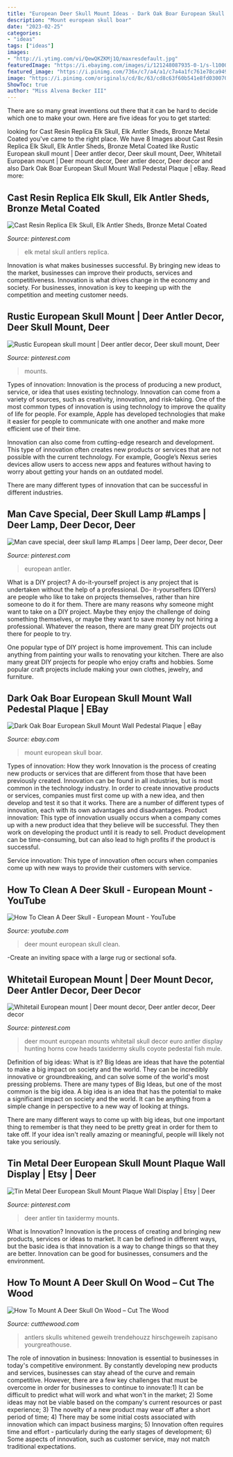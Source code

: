 ```yaml
---
title: "European Deer Skull Mount Ideas - Dark Oak Boar European Skull Mount Wall Pedestal Plaque"
description: "Mount european skull boar"
date: "2023-02-25"
categories:
- "ideas"
tags: ["ideas"]
images:
- "http://i.ytimg.com/vi/QewQKZKMj1Q/maxresdefault.jpg"
featuredImage: "https://i.ebayimg.com/images/i/121248087935-0-1/s-l1000.jpg"
featured_image: "https://i.pinimg.com/736x/c7/a4/a1/c7a4a1fc761e78ca94926bf23f1f7f69.jpg"
image: "https://i.pinimg.com/originals/cd/8c/63/cd8c63f60b541e8fd030070cf9d1c48f.jpg"
ShowToc: true
author: "Miss Alvena Becker III"
---
```



There are so many great inventions out there that it can be hard to decide which one to make your own. Here are five ideas for you to get started: 

	

		
looking for Cast Resin Replica Elk Skull, Elk Antler Sheds, Bronze Metal Coated you've came to the right place. We have 8 Images about Cast Resin Replica Elk Skull, Elk Antler Sheds, Bronze Metal Coated like Rustic European skull mount | Deer antler decor, Deer skull mount, Deer, Whitetail European mount | Deer mount decor, Deer antler decor, Deer decor and also Dark Oak Boar European Skull Mount Wall Pedestal Plaque | eBay. Read more:
		
    
## Cast Resin Replica Elk Skull, Elk Antler Sheds, Bronze Metal Coated

<img loading=lazy src="https://i.pinimg.com/736x/c7/a4/a1/c7a4a1fc761e78ca94926bf23f1f7f69.jpg" onerror="this.onerror=null;this.src='https://tse1.mm.bing.net/th?id=OIP.rb_iLol6WsAZ1I2HqgvaRwHaJ3&amp;pid=15.1';" alt="Cast Resin Replica Elk Skull, Elk Antler Sheds, Bronze Metal Coated">

_Source: pinterest.com_

>elk metal skull antlers replica. 

	

Innovation is what makes businesses successful. By bringing new ideas to the market, businesses can improve their products, services and competitiveness. Innovation is what drives change in the economy and society. For businesses, innovation is key to keeping up with the competition and meeting customer needs.

    
## Rustic European Skull Mount | Deer Antler Decor, Deer Skull Mount, Deer

<img loading=lazy src="https://i.pinimg.com/736x/cb/8f/af/cb8faf1f2c8dfa8a0c9ca720cddedd33.jpg" onerror="this.onerror=null;this.src='https://tse3.mm.bing.net/th?id=OIP.lTM8NBWPkbUEXxjw801sCAHaNK&amp;pid=15.1';" alt="Rustic European skull mount | Deer antler decor, Deer skull mount, Deer">

_Source: pinterest.com_

>mounts. 

	

Types of innovation:
Innovation is the process of producing a new product, service, or idea that uses existing technology. Innovation can come from a variety of sources, such as creativity, innovation, and risk-taking. 
One of the most common types of innovation is using technology to improve the quality of life for people. For example, Apple has developed technologies that make it easier for people to communicate with one another and make more efficient use of their time. 

Innovation can also come from cutting-edge research and development. This type of innovation often creates new products or services that are not possible with the current technology. For example, Google’s Nexus series devices allow users to access new apps and features without having to worry about getting your hands on an outdated model. 

There are many different types of innovation that can be successful in different industries.

    
## Man Cave Special, Deer Skull Lamp #Lamps | Deer Lamp, Deer Decor, Deer

<img loading=lazy src="https://i.pinimg.com/originals/cd/8c/63/cd8c63f60b541e8fd030070cf9d1c48f.jpg" onerror="this.onerror=null;this.src='https://tse4.mm.bing.net/th?id=OIP.lWCEdJOvOIi0taV1Huh63QHaJ6&amp;pid=15.1';" alt="Man cave special, deer skull lamp #Lamps | Deer lamp, Deer decor, Deer">

_Source: pinterest.com_

>european antler. 

	

What is a DIY project?
A do-it-yourself project is any project that is undertaken without the help of a professional. Do- it-yourselfers (DIYers) are people who like to take on projects themselves, rather than hire someone to do it for them.
There are many reasons why someone might want to take on a DIY project. Maybe they enjoy the challenge of doing something themselves, or maybe they want to save money by not hiring a professional. Whatever the reason, there are many great DIY projects out there for people to try.

One popular type of DIY project is home improvement. This can include anything from painting your walls to renovating your kitchen. There are also many great DIY projects for people who enjoy crafts and hobbies. Some popular craft projects include making your own clothes, jewelry, and furniture.

    
## Dark Oak Boar European Skull Mount Wall Pedestal Plaque | EBay

<img loading=lazy src="https://i.ebayimg.com/images/i/121248087935-0-1/s-l1000.jpg" onerror="this.onerror=null;this.src='https://tse1.mm.bing.net/th?id=OIP.o8PV1Si-k8vITW49Krx1UgHaJl&amp;pid=15.1';" alt="Dark Oak Boar European Skull Mount Wall Pedestal Plaque | eBay">

_Source: ebay.com_

>mount european skull boar. 

	

Types of innovation: How they work
Innovation is the process of creating new products or services that are different from those that have been previously created. Innovation can be found in all industries, but is most common in the technology industry. In order to create innovative products or services, companies must first come up with a new idea, and then develop and test it so that it works. There are a number of different types of innovation, each with its own advantages and disadvantages. 
Product innovation: This type of innovation usually occurs when a company comes up with a new product idea that they believe will be successful. They then work on developing the product until it is ready to sell. Product development can be time-consuming, but can also lead to high profits if the product is successful. 

Service innovation: This type of innovation often occurs when companies come up with new ways to provide their customers with service.

    
## How To Clean A Deer Skull - European Mount - YouTube

<img loading=lazy src="http://i.ytimg.com/vi/QewQKZKMj1Q/maxresdefault.jpg" onerror="this.onerror=null;this.src='https://tse2.mm.bing.net/th?id=OIP.wAucZw-6-3DXKqrsGPDf-wHaEK&amp;pid=15.1';" alt="How To Clean A Deer Skull - European Mount - YouTube">

_Source: youtube.com_

>deer mount european skull clean. 

	

-Create an inviting space with a large rug or sectional sofa.

    
## Whitetail European Mount | Deer Mount Decor, Deer Antler Decor, Deer Decor

<img loading=lazy src="https://i.pinimg.com/originals/d9/e3/0d/d9e30d3ab6adc4d3d50e4080db7b01eb.jpg" onerror="this.onerror=null;this.src='https://tse4.mm.bing.net/th?id=OIP.ddKI-KXb3OFvAsj557_A1AHaLH&amp;pid=15.1';" alt="Whitetail European mount | Deer mount decor, Deer antler decor, Deer decor">

_Source: pinterest.com_

>deer mount european mounts whitetail skull decor euro antler display hunting horns cow heads taxidermy skulls coyote pedestal fish mule. 

	

Definition of big ideas: What is it?
Big Ideas are ideas that have the potential to make a big impact on society and the world. They can be incredibly innovative or groundbreaking, and can solve some of the world's most pressing problems.
There are many types of Big Ideas, but one of the most common is the big idea. A big idea is an idea that has the potential to make a significant impact on society and the world. It can be anything from a simple change in perspective to a new way of looking at things.

There are many different ways to come up with big ideas, but one important thing to remember is that they need to be pretty great in order for them to take off. If your idea isn't really amazing or meaningful, people will likely not take you seriously.

    
## Tin Metal Deer European Skull Mount Plaque Wall Display | Etsy | Deer

<img loading=lazy src="https://i.pinimg.com/736x/23/f1/f9/23f1f96f44e7730e089ad1a58b5cbf90.jpg" onerror="this.onerror=null;this.src='https://tse2.mm.bing.net/th?id=OIP.6zAb8dI-jJW8mWbDvl69vQHaJ4&amp;pid=15.1';" alt="Tin Metal Deer European Skull Mount Plaque Wall Display | Etsy | Deer">

_Source: pinterest.com_

>deer antler tin taxidermy mounts. 

	

What is Innovation?
Innovation is the process of creating and bringing new products, services or ideas to market. It can be defined in different ways, but the basic idea is that innovation is a way to change things so that they are better. Innovation can be good for businesses, consumers and the environment.

    
## How To Mount A Deer Skull On Wood – Cut The Wood

<img loading=lazy src="https://cutthewood.com/wp-content/uploads/2018/12/How-To-Mount-A-Deer-Skull-On-Wood.jpg" onerror="this.onerror=null;this.src='https://tse4.mm.bing.net/th?id=OIP.Di9Zx_79ecWXLIO2RlPmPQAAAA&amp;pid=15.1';" alt="How To Mount A Deer Skull On Wood – Cut The Wood">

_Source: cutthewood.com_

>antlers skulls whitened geweih trendehouzz hirschgeweih zapisano yourgreathouse. 

	

The role of innovation in business:
Innovation is essential to businesses in today's competitive environment. By constantly developing new products and services, businesses can stay ahead of the curve and remain competitive. However, there are a few key challenges that must be overcome in order for businesses to continue to innovate:1) It can be difficult to predict what will work and what won't in the market; 2) Some ideas may not be viable based on the company's current resources or past experience; 3) The novelty of a new product may wear off after a short period of time; 4) There may be some initial costs associated with innovation which can impact business margins; 5) Innovation often requires time and effort - particularly during the early stages of development; 6) Some aspects of innovation, such as customer service, may not match traditional expectations.


